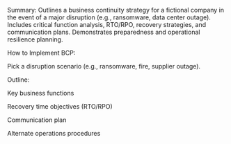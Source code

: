 Summary:
Outlines a business continuity strategy for a fictional company in the event of a major disruption (e.g., ransomware, data center outage). Includes critical function analysis, RTO/RPO, recovery strategies, and communication plans. Demonstrates preparedness and operational resilience planning.

How to Implement BCP:

Pick a disruption scenario (e.g., ransomware, fire, supplier outage).

Outline:

Key business functions

Recovery time objectives (RTO/RPO)

Communication plan

Alternate operations procedures
